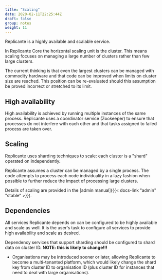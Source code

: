 ```yaml
---
title: "Scaling"
date: 2020-02-11T22:25:44Z
draft: false
group: notes
weight: 11
---
```


Replicante is a highly available and scalable service.

In Replicante Core the horizontal scaling unit is the cluster.
This means scaling focuses on managing a large number of clusters rather than few large clusters.

The current thinking is that even the largest clusters can be managed with commodity hardware
and that code can be improved when limits on cluster size are reached.
This position can be re-evaluated should this assumption be proved incorrect or stretched to its limit.

## High availability

High availability is achieved by running multiple instances of the same process.
Replicante uses a coordinator service (Zookeeper) to ensure that processes do not
interfere with each other and that tasks assigned to failed process are taken over.

## Scaling

Replicante uses sharding techniques to scale: each cluster is a "shard" operated on independently.

Replicante assumes a cluster can be managed by a single process.
The code attempts to process each node individuality in a lazy fashion when possible
to further reduce the impact of processing large clusters.

Details of scaling are provided in the
[admin manual]({{< docs-link "admin" "stable" >}}).

## Dependencies

All services Replicante depends on can be configured to be highly available and scale as well.
It is the user's task to configure all services to provide high availability and scale as desired.

Dependency services that support sharding should be configured to shard data on cluster ID.
**NOTE: this is likely to change!!!**

* Organisations may be introduced sooner or later, allowing Replicante to become a multi-tenanted
  platform, which would likely change the shard key from cluster ID to organisation ID
  (plus cluster ID for instances that need to deal with large organisations).
